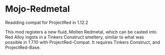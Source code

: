 # Mojo-Redmetal
Readding compat for ProjectRed in 1.12.2

This mod registers a new fluid, Molten Redmetal, which can be casted into Red Alloy ingots in a Tinkers Construct smeltery, similar to what was possible in 1.7.10 with ProjectRed-Compat. It requires Tinkers Construct, and ProjectRed-Base.
